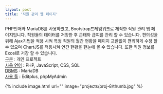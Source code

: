 ```yaml
---
layout: post
title: '직원 관리 웹 페이지'
---
```


PHP언어와 MariaDB를 사용하였고, Bootstrap프레임워크로 제작한 직원 관리 웹 페이지입니다. 직원들의 데이터를 저장한 후 근태와 급여를 관리 할 수 있습니다. 편의성을 위해 Ajax기법을 적용 시켜 특정 직원의 월간 현황을 페이지 교환없이 편리하게 수정 할 수 있으며 ChartJS를 적용시켜 연간 현황을 한눈에 볼 수 있습니다. 또한 직원 정보를 Excel로 저장 할 수 있습니다.  
[구분]() : 개인 프로젝트  
[사용 언어]() : PHP, JavaScript, CSS, SQL  
[DBMS]() : MariaDB  
[사용 툴]() : Editplus, phpMyAdmin

{% include image.html url="" image="projects/proj-8/thumb.jpg" %}
